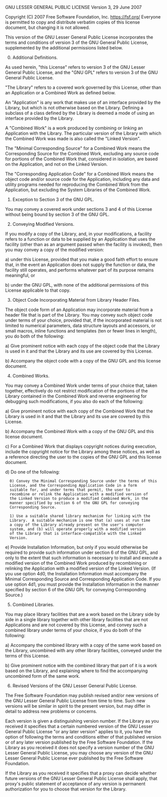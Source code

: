 GNU LESSER GENERAL PUBLIC LICENSE
                      Version 3, 29 June 2007

Copyright (C) 2007 Free Software Foundation, Inc. <https://fsf.org/>
Everyone is permitted to copy and distribute verbatim copies
of this license document, but changing it is not allowed.


 This version of the GNU Lesser General Public License incorporates
the terms and conditions of version 3 of the GNU General Public
License, supplemented by the additional permissions listed below.

 0. Additional Definitions.

 As used herein, "this License" refers to version 3 of the GNU Lesser
General Public License, and the "GNU GPL" refers to version 3 of the GNU
General Public License.

 "The Library" refers to a covered work governed by this License,
other than an Application or a Combined Work as defined below.

 An "Application" is any work that makes use of an interface provided
by the Library, but which is not otherwise based on the Library.
Defining a subclass of a class defined by the Library is deemed a mode
of using an interface provided by the Library.

 A "Combined Work" is a work produced by combining or linking an
Application with the Library.  The particular version of the Library
with which the Combined Work was made is also called the "Linked
Version".

 The "Minimal Corresponding Source" for a Combined Work means the
Corresponding Source for the Combined Work, excluding any source code
for portions of the Combined Work that, considered in isolation, are
based on the Application, and not on the Linked Version.

 The "Corresponding Application Code" for a Combined Work means the
object code and/or source code for the Application, including any data
and utility programs needed for reproducing the Combined Work from the
Application, but excluding the System Libraries of the Combined Work.

 1. Exception to Section 3 of the GNU GPL.

 You may convey a covered work under sections 3 and 4 of this License
without being bound by section 3 of the GNU GPL.

 2. Conveying Modified Versions.

 If you modify a copy of the Library, and, in your modifications, a
facility refers to a function or data to be supplied by an Application
that uses the facility (other than as an argument passed when the
facility is invoked), then you may convey a copy of the modified
version:

  a) under this License, provided that you make a good faith effort to
  ensure that, in the event an Application does not supply the
  function or data, the facility still operates, and performs
  whatever part of its purpose remains meaningful, or

  b) under the GNU GPL, with none of the additional permissions of
  this License applicable to that copy.

 3. Object Code Incorporating Material from Library Header Files.

 The object code form of an Application may incorporate material from
a header file that is part of the Library.  You may convey such object
code under terms of your choice, provided that, if the incorporated
material is not limited to numerical parameters, data structure
layouts and accessors, or small macros, inline functions and templates
(ten or fewer lines in length), you do both of the following:

  a) Give prominent notice with each copy of the object code that the
  Library is used in it and that the Library and its use are
  covered by this License.

  b) Accompany the object code with a copy of the GNU GPL and this license
  document.

 4. Combined Works.

 You may convey a Combined Work under terms of your choice that,
taken together, effectively do not restrict modification of the
portions of the Library contained in the Combined Work and reverse
engineering for debugging such modifications, if you also do each of
the following:

  a) Give prominent notice with each copy of the Combined Work that
  the Library is used in it and that the Library and its use are
  covered by this License.

  b) Accompany the Combined Work with a copy of the GNU GPL and this license
  document.

  c) For a Combined Work that displays copyright notices during
  execution, include the copyright notice for the Library among
  these notices, as well as a reference directing the user to the
  copies of the GNU GPL and this license document.

  d) Do one of the following:

      0) Convey the Minimal Corresponding Source under the terms of this
      License, and the Corresponding Application Code in a form
      suitable for, and under terms that permit, the user to
      recombine or relink the Application with a modified version of
      the Linked Version to produce a modified Combined Work, in the
      manner specified by section 6 of the GNU GPL for conveying
      Corresponding Source.

      1) Use a suitable shared library mechanism for linking with the
      Library.  A suitable mechanism is one that (a) uses at run time
      a copy of the Library already present on the user's computer
      system, and (b) will operate properly with a modified version
      of the Library that is interface-compatible with the Linked
      Version.

  e) Provide Installation Information, but only if you would otherwise
  be required to provide such information under section 6 of the
  GNU GPL, and only to the extent that such information is
  necessary to install and execute a modified version of the
  Combined Work produced by recombining or relinking the
  Application with a modified version of the Linked Version. (If
  you use option 4d0, the Installation Information must accompany
  the Minimal Corresponding Source and Corresponding Application
  Code. If you use option 4d1, you must provide the Installation
  Information in the manner specified by section 6 of the GNU GPL
  for conveying Corresponding Source.)

 5. Combined Libraries.

 You may place library facilities that are a work based on the
Library side by side in a single library together with other library
facilities that are not Applications and are not covered by this
License, and convey such a combined library under terms of your
choice, if you do both of the following:

  a) Accompany the combined library with a copy of the same work based
  on the Library, uncombined with any other library facilities,
  conveyed under the terms of this License.

  b) Give prominent notice with the combined library that part of it
  is a work based on the Library, and explaining where to find the
  accompanying uncombined form of the same work.

 6. Revised Versions of the GNU Lesser General Public License.

 The Free Software Foundation may publish revised and/or new versions
of the GNU Lesser General Public License from time to time. Such new
versions will be similar in spirit to the present version, but may
differ in detail to address new problems or concerns.

 Each version is given a distinguishing version number. If the
Library as you received it specifies that a certain numbered version
of the GNU Lesser General Public License "or any later version"
applies to it, you have the option of following the terms and
conditions either of that published version or of any later version
published by the Free Software Foundation. If the Library as you
received it does not specify a version number of the GNU Lesser
General Public License, you may choose any version of the GNU Lesser
General Public License ever published by the Free Software Foundation.

 If the Library as you received it specifies that a proxy can decide
whether future versions of the GNU Lesser General Public License shall
apply, that proxy's public statement of acceptance of any version is
permanent authorization for you to choose that version for the
Library.
